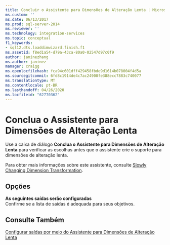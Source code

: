 ```yaml
---
title: Concluir o Assistente para Dimensões de Alteração Lenta | Microsoft Docs
ms.custom: ''
ms.date: 06/13/2017
ms.prod: sql-server-2014
ms.reviewer: ''
ms.technology: integration-services
ms.topic: conceptual
f1_keywords:
- sql12.dts.loaddimwizard.finish.f1
ms.assetid: f8ed1a54-d79a-43ca-80a0-02547d97c0f9
author: janinezhang
ms.author: janinez
manager: craigg
ms.openlocfilehash: fca94c601dff429458fbde9d1614b078004f4d5a
ms.sourcegitcommit: 6fd8c1914de4c7ac24900fe388ecc7883c740077
ms.translationtype: MT
ms.contentlocale: pt-BR
ms.lasthandoff: 04/26/2020
ms.locfileid: "62770362"
---
```

# <a name="finish-the-slowly-changing-dimension-wizard"></a>Conclua o Assistente para Dimensões de Alteração Lenta
  Use a caixa de diálogo **Conclua o Assistente para Dimensões de Alteração Lenta** para verificar as escolhas antes que o assistente crie o suporte para dimensões de alteração lenta.  
  
 Para obter mais informações sobre este assistente, consulte [Slowly Changing Dimension Transformation](slowly-changing-dimension-transformation.md).  
  
## <a name="options"></a>Opções  
 **As seguintes saídas serão configuradas**  
 Confirme se a lista de saídas é adequada para seus objetivos.  
  
## <a name="see-also"></a>Consulte Também  
 [Configurar saídas por meio do Assistente para Dimensões de Alteração Lenta](configure-outputs-using-the-slowly-changing-dimension-wizard.md)  
  
  
